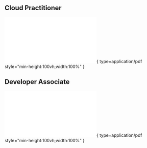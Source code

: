 

## Cloud Practitioner

![Cloud Practitioner](./slides/Cloud-Practitioner/AWS%20Certified%20Cloud%20Practitioner%20Slides%20v26.pdf){ type=application/pdf style="min-height:100vh;width:100%" }


## Developer Associate

![Developer Associate](./slides/Developer-Associate/AWS%20Certified%20Developer%20Slides%20v4.9.3.pdf){ type=application/pdf style="min-height:100vh;width:100%" }